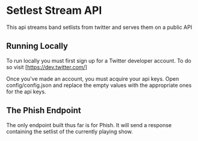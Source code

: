# Setlest Stream API

This api streams band setlists from twitter and serves them on a public API

## Running Locally

To run locally you must first sign up for a Twitter developer account.  To do so
visit [https://dev.twitter.com/]

Once you've made an account, you must acquire your api keys.  Open config/config.json
and replace the empty values with the appropriate ones for the api keys.

## The Phish Endpoint

The only endpoint built thus far is for Phish.  It will send a response containing the
setlist of the currently playing show.


